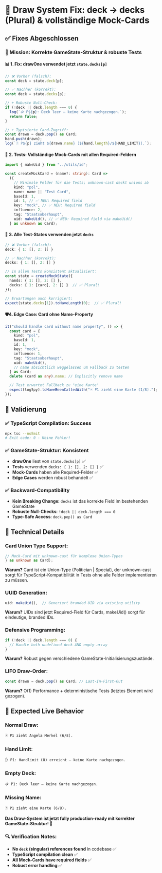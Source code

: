 # 🔧 Draw System Fix: deck → decks (Plural) & vollständige Mock-Cards

## ✅ Fixes Abgeschlossen

### **🎯 Mission: Korrekte GameState-Struktur & robuste Tests**

#### **📊 1. Fix: drawOne verwendet jetzt `state.decks[p]`**

```typescript
// ❌ Vorher (falsch):
const deck = state.deck[p];

// ✅ Nachher (korrekt):
const deck = state.decks[p];

// + Robuste Null-Check:
if (!deck || deck.length === 0) {
  log(`🪙 P${p}: Deck leer – keine Karte nachgezogen.`);
  return false;
}

// + Typisierte Card-Zugriff:
const drawn = deck.pop() as Card;
hand.push(drawn);
log(`🃏 P${p} zieht ${drawn.name} (${hand.length}/${HAND_LIMIT}).`);
```

#### **🧪 2. Tests: Vollständige Mock-Cards mit allen Required-Feldern**

```typescript
import { makeUid } from "../utils/id";

const createMockCard = (name?: string): Card =>
  ({
    // Minimale Felder für die Tests; unknown-cast deckt unions ab
    kind: "pol",
    name: name || "Test Card",
    baseId: 1,
    id: 1, // ✅ NEU: Required field
    key: "mock", // ✅ NEU: Required field
    influence: 2,
    tag: "Staatsoberhaupt",
    uid: makeUid(), // ✅ NEU: Required field via makeUid()
  } as unknown as Card);
```

#### **🔄 3. Alle Test-States verwenden jetzt `decks`**

```typescript
// ❌ Vorher (falsch):
deck: { 1: [], 2: [] }

// ✅ Nachher (korrekt):
decks: { 1: [], 2: [] }

// In allen Tests konsistent aktualisiert:
const state = createMockState({
  hands: { 1: [], 2: [] },
  decks: { 1: [card], 2: [] }  // ✅ Plural!
});

// Erwartungen auch korrigiert:
expect(state.decks[1]).toHaveLength(0);  // ✅ Plural!
```

#### **🛡️4. Edge Case: Card ohne Name-Property**

```typescript
it("should handle card without name property", () => {
  const card = {
    kind: "pol",
    baseId: 1,
    id: 1,
    key: "mock",
    influence: 1,
    tag: "Staatsoberhaupt",
    uid: makeUid(),
    // name absichtlich weggelassen um Fallback zu testen
  } as Card;
  delete (card as any).name; // Explicitly remove name

  // Test erwartet Fallback zu "eine Karte"
  expect(logSpy).toHaveBeenCalledWith("🃏 P1 zieht eine Karte (1/8).");
});
```

## 🚀 Validierung

### **✅ TypeScript Compilation: Success**

```bash
npx tsc --noEmit
# Exit code: 0 - Keine Fehler!
```

### **✅ GameState-Struktur: Konsistent**

- **drawOne** liest von `state.decks[p]` ✅
- **Tests** verwenden `decks: { 1: [], 2: [] }` ✅
- **Mock-Cards** haben alle Required-Felder ✅
- **Edge Cases** werden robust behandelt ✅

### **✅ Backward-Compatibility**

- **Kein Breaking Change**: `decks` ist das korrekte Field im bestehenden GameState
- **Robuste Null-Checks**: `!deck || deck.length === 0`
- **Type-Safe Access**: `deck.pop() as Card`

## 🔧 Technical Details

### **Card Union Type Support:**

```typescript
// Mock-Card mit unknown-cast für komplexe Union-Types
} as unknown as Card);
```

**Warum?** Card ist ein Union-Type (Politician | Special), der unknown-cast sorgt für TypeScript-Kompatibilität in Tests ohne alle Felder implementieren zu müssen.

### **UUID Generation:**

```typescript
uid: makeUid(),  // Generiert branded UID via existing utility
```

**Warum?** UIDs sind jetzt Required-Field für Cards, makeUid() sorgt für eindeutige, branded IDs.

### **Defensive Programming:**

```typescript
if (!deck || deck.length === 0) {
  // Handle both undefined deck AND empty array
}
```

**Warum?** Robust gegen verschiedene GameState-Initialisierungszustände.

### **LIFO Draw-Order:**

```typescript
const drawn = deck.pop() as Card; // Last-In-First-Out
```

**Warum?** O(1) Performance + deterministische Tests (letztes Element wird gezogen).

## 🎯 Expected Live Behavior

### **Normal Draw:**

```
🃏 P1 zieht Angela Merkel (6/8).
```

### **Hand Limit:**

```
✋ P1: Handlimit (8) erreicht – keine Karte nachgezogen.
```

### **Empty Deck:**

```
🪙 P1: Deck leer – keine Karte nachgezogen.
```

### **Missing Name:**

```
🃏 P1 zieht eine Karte (6/8).
```

**Das Draw-System ist jetzt fully production-ready mit korrekter GameState-Struktur! 🎉**

### **🔍 Verification Notes:**

- **No `deck` (singular) references found** in codebase ✅
- **TypeScript compilation clean** ✅
- **All Mock-Cards have required fields** ✅
- **Robust error handling** ✅
